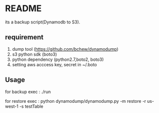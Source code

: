 
README
=================

its a backup script(Dynamodb to S3).

requirement
---------
1. dump tool (https://github.com/bchew/dynamodump)
2. s3 python sdk (boto3)
3. python dependency (python2.7,boto2, boto3)
4. setting aws acccess key, secret in ~/.boto

Usage
---------------

for backup
exec : ./run 

for restore
exec : python dynamodump/dynamodump.py -m restore -r us-west-1 -s testTable




